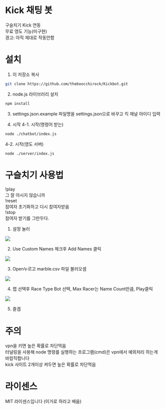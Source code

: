 # Kick 채팅 봇
구슬치기 Kick 연동<br>
무료 영도 기능(미구현)<br>
경고: 아직 제대로 작동안함<br>

# 설치

1. 이 저장소 복사
```bash
git clone https://github.com/theboocchirock/Kickbot.git
```

2. node.js 라이브러리 설치
```bash
npm install
```
3. settings.json.example 파일명을 settings.json으로 바꾸고 킥 채널 아이디 입력

4. 시작
4-1. 시작(명령어 받는)
```bash
node ./chatbot/index.js
```
4-2. 시작(영도 서버)
```bash
node ./server/index.js
```

# 구슬치기 사용법
!play<br>
그 잘 아시지 않습니까<br>
!reset <br>
참여자 초기화하고 다시 참여자받음 <br>
!stop <br>
참여자 받기를 그만두다.
1. 설정 눌러 <br>
<img src="https://github.com/theboocchirock/Kickbot/blob/main/marble1.png?raw=true">

2. Use Custom Names 체크후 Add Names 클릭 <br>
<img src="https://github.com/theboocchirock/Kickbot/blob/main/marble2.png?raw=true">

3. Open누르고 marble.csv 파일 불러오셈 <br>
<img src="https://github.com/theboocchirock/Kickbot/blob/main/marble3.png?raw=true">

4. 맵 선택후 Race Type Bot 선택, Max Racer는 Name Count만큼, Play클릭 <br>
<img src="https://github.com/theboocchirock/Kickbot/blob/main/marble4.png?raw=true">

5. 즐겜

# 주의
vpn을 키면 높은 확률로 차단먹음<br>
터널링을 사용해 node 명령를 실행하는 프로그램(cmd)은 vpn에서 예외처리 하는게 바랍직합니다<br>
kick 사이트 2개이상 켜두면 높은 확률로 차단먹음

# 라이센스
MIT 라이센스입니다 (이거로 하라고 배움)
